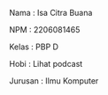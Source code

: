 Nama    : Isa Citra Buana

NPM     : 2206081465

Kelas   : PBP D

Hobi    : Lihat podcast

Jurusan : Ilmu Komputer